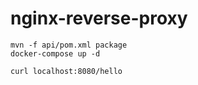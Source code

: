 # nginx-reverse-proxy

```
mvn -f api/pom.xml package
docker-compose up -d
```

```
curl localhost:8080/hello
```


